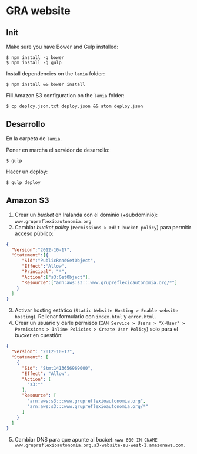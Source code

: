 GRA website
===========

Init
----

Make sure you have Bower and Gulp installed:

    $ npm install -g bower
    $ npm install -g gulp

Install dependencies on the `lamia` folder:

    $ npm install && bower install

Fill Amazon S3 configuration on the `lamia` folder:

    $ cp deploy.json.txt deploy.json && atom deploy.json

Desarrollo
----------

En la carpeta de `lamia`.

Poner en marcha el servidor de desarrollo:

    $ gulp

Hacer un deploy:

    $ gulp deploy

Amazon S3
---------

1. Crear un _bucket_ en Iralanda con el dominio (+subdominio): `www.grupreflexioautonomia.org`
2. Cambiar _bucket policy_ (`Permissions > Edit bucket policy`) para permitir acceso público:
```json
{
  "Version":"2012-10-17",
  "Statement":[{
      "Sid":"PublicReadGetObject",
      "Effect":"Allow",
      "Principal": "*",
      "Action":["s3:GetObject"],
      "Resource":["arn:aws:s3:::www.grupreflexioautonomia.org/*"]
    }
  ]
}
```
3. Activar hosting estático (`Static Website Hosting > Enable website hosting`). Rellenar formulario con `index.html` y `error.html`.
4. Crear un usuario y darle permisos (`IAM Service > Users > "X-User" > Permissions > Inline Policies > Create User Policy`) solo para el _bucket_ en cuestión:
```json
{
  "Version": "2012-10-17",
  "Statement": [
    {
      "Sid": "Stmt1413656969000",
      "Effect": "Allow",
      "Action": [
        "s3:*"
      ],
      "Resource": [
        "arn:aws:s3:::www.grupreflexioautonomia.org",
        "arn:aws:s3:::www.grupreflexioautonomia.org/*"
      ]
    }
  ]
}
```
5. Cambiar DNS para que apunte al _bucket_: `www 600 IN CNAME www.grupreflexioautonomia.org.s3-website-eu-west-1.amazonaws.com.`
